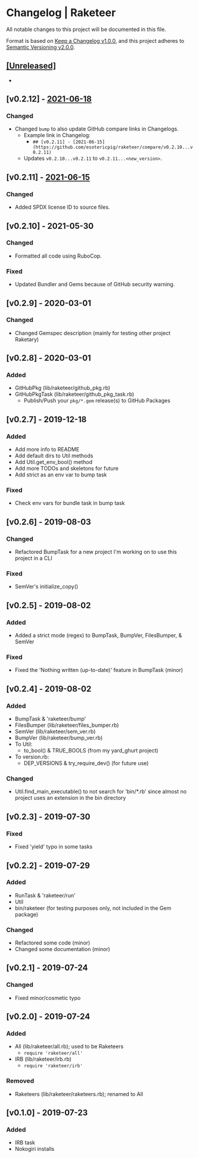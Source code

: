 # Changelog | Raketeer

All notable changes to this project will be documented in this file.

Format is based on [Keep a Changelog v1.0.0](https://keepachangelog.com/en/1.0.0),
and this project adheres to [Semantic Versioning v2.0.0](https://semver.org/spec/v2.0.0.html).

## [[Unreleased]](https://github.com/esotericpig/raketeer/compare/v0.2.12...HEAD)
-


## [v0.2.12] - [2021-06-18](https://github.com/esotericpig/raketeer/compare/v0.2.11...v0.2.12)
### Changed
- Changed `bump` to also update GitHub compare links in Changelogs.
    - Example link in Changelog:
        - `## [v0.2.11] - [2021-06-15](https://github.com/esotericpig/raketeer/compare/v0.2.10...v0.2.11)`
    - Updates `v0.2.10...v0.2.11` to `v0.2.11...<new_version>`.


## [v0.2.11] - [2021-06-15](https://github.com/esotericpig/raketeer/compare/v0.2.10...v0.2.11)
### Changed
- Added SPDX license ID to source files.


## [v0.2.10] - 2021-05-30
### Changed
- Formatted all code using RuboCop.

### Fixed
- Updated Bundler and Gems because of GitHub security warning.


## [v0.2.9] - 2020-03-01
### Changed
- Changed Gemspec description (mainly for testing other project Raketary)


## [v0.2.8] - 2020-03-01
### Added
- GitHubPkg (lib/raketeer/github_pkg.rb)
- GitHubPkgTask (lib/raketeer/github_pkg_task.rb)
    - Publish/Push your `pkg/*.gem` release(s) to GitHub Packages


## [v0.2.7] - 2019-12-18
### Added
- Add more info to README
- Add default dirs to Util methods
- Add Util.get_env_bool() method
- Add more TODOs and skeletons for future
- Add strict as an env var to bump task

### Fixed
- Check env vars for bundle task in bump task


## [v0.2.6] - 2019-08-03
### Changed
- Refactored BumpTask for a new project I'm working on to use this project in a CLI

### Fixed
- SemVer's initialize_copy()


## [v0.2.5] - 2019-08-02
### Added
- Added a strict mode (regex) to BumpTask, BumpVer, FilesBumper, & SemVer

### Fixed
- Fixed the 'Nothing written (up-to-date)' feature in BumpTask (minor)


## [v0.2.4] - 2019-08-02
### Added
- BumpTask & 'raketeer/bump'
- FilesBumper (lib/raketeer/files_bumper.rb)
- SemVer (lib/raketeer/sem_ver.rb)
- BumpVer (lib/raketeer/bump_ver.rb)
- To Util:
    - to_bool() & TRUE_BOOLS (from my yard_ghurt project)
- To version.rb:
    - DEP_VERSIONS & try_require_dev() (for future use)

### Changed
- Util.find_main_executable() to not search for 'bin/*.rb' since almost no project uses an extension in the bin directory


## [v0.2.3] - 2019-07-30
### Fixed
- Fixed 'yield' typo in some tasks


## [v0.2.2] - 2019-07-29
### Added
- RunTask & 'raketeer/run'
- Util
- bin/raketeer (for testing purposes only, not included in the Gem package)

### Changed
- Refactored some code (minor)
- Changed some documentation (minor)


## [v0.2.1] - 2019-07-24
### Changed
- Fixed minor/cosmetic typo


## [v0.2.0] - 2019-07-24
### Added
- All (lib/raketeer/all.rb); used to be Raketeers
    - `require 'raketeer/all'`
- IRB (lib/raketeer/irb.rb)
    - `require 'raketeer/irb'`

### Removed
- Raketeers (lib/raketeer/raketeers.rb); renamed to All


## [v0.1.0] - 2019-07-23
### Added
- IRB task
- Nokogiri installs
